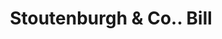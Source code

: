---
doi: 10.7916/D8806DVZ
date_other: '1890'
date_other_textual: 1890-1899
form: printed ephemera
genre:
- Invoices
name:
- Stoutenburgh & Co.
object_in_context_url: https://biggert.cul.columbia.edu/items/view/ave_biggert_01900
subject_hierarchical_geographic:
- Newark, New Jersey, United States
subject_name:
- Stoutenburgh & Co.
title: Stoutenburgh & Co.. Bill
sort_title: Stoutenburgh & Co.. Bill
call_number: ave_biggert_01900
coordinates:
- 40.72422,-74.172574
pid: ave_biggert_01900
identifiers: ave_biggert_01900
thumbnail: https://derivativo-3.library.columbia.edu/iiif/2/ldpd:490697/full/!256,256/0/native.jpg
permalink: "/items/ave_biggert_01900/"
layout: iiif-image-page
---